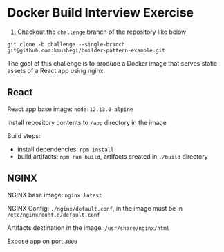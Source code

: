 # Docker Build Interview Exercise

1. Checkout the `challenge` branch of the repository like below
```
git clone -b challenge --single-branch git@github.com:kmushegi/builder-pattern-example.git
```

The goal of this challenge is to produce a Docker image that serves static assets of a React app using nginx.

## React
React app base image: `node:12.13.0-alpine`

Install repository contents to `/app` directory in the image

Build steps:
* install dependencies: `npm install`
* build artifacts: `npm run build`, artifacts created in `./build` directory

## NGINX

NGINX base image: `nginx:latest`

NGINX Config: `./nginx/default.conf`, in the image must be in `/etc/nginx/conf.d/default.conf`

Artifacts destination in the image: `/usr/share/nginx/html`

Expose app on port `3000`
